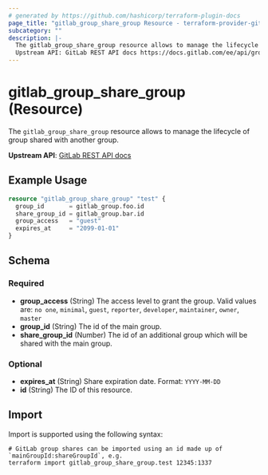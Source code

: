 ```yaml
---
# generated by https://github.com/hashicorp/terraform-plugin-docs
page_title: "gitlab_group_share_group Resource - terraform-provider-gitlab"
subcategory: ""
description: |-
  The gitlab_group_share_group resource allows to manage the lifecycle of group shared with another group.
  Upstream API: GitLab REST API docs https://docs.gitlab.com/ee/api/groups.html#share-groups-with-groups
---
```


# gitlab_group_share_group (Resource)

The `gitlab_group_share_group` resource allows to manage the lifecycle of group shared with another group.

**Upstream API**: [GitLab REST API docs](https://docs.gitlab.com/ee/api/groups.html#share-groups-with-groups)

## Example Usage

```terraform
resource "gitlab_group_share_group" "test" {
  group_id       = gitlab_group.foo.id
  share_group_id = gitlab_group.bar.id
  group_access   = "guest"
  expires_at     = "2099-01-01"
}
```

<!-- schema generated by tfplugindocs -->
## Schema

### Required

- **group_access** (String) The access level to grant the group. Valid values are: `no one`, `minimal`, `guest`, `reporter`, `developer`, `maintainer`, `owner`, `master`
- **group_id** (String) The id of the main group.
- **share_group_id** (Number) The id of an additional group which will be shared with the main group.

### Optional

- **expires_at** (String) Share expiration date. Format: `YYYY-MM-DD`
- **id** (String) The ID of this resource.

## Import

Import is supported using the following syntax:

```shell
# GitLab group shares can be imported using an id made up of `mainGroupId:shareGroupId`, e.g.
terraform import gitlab_group_share_group.test 12345:1337
```
